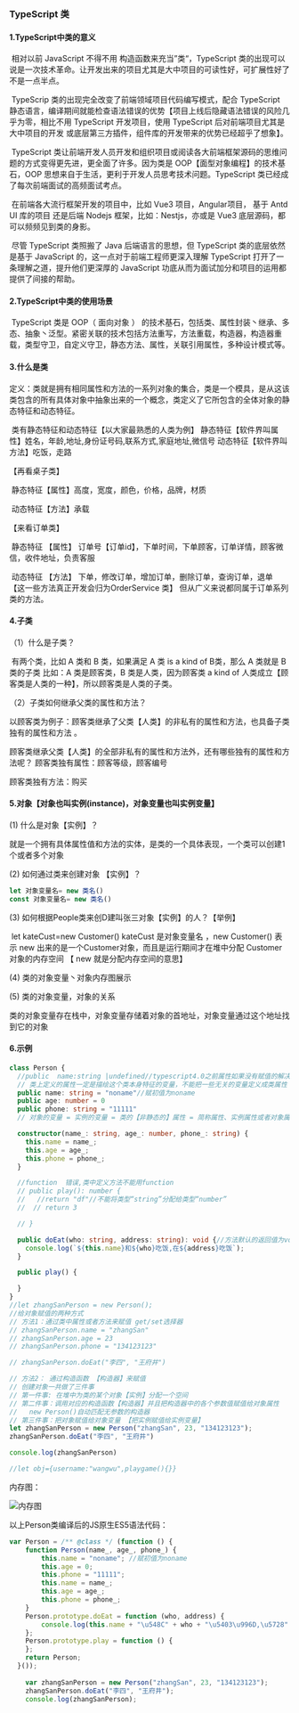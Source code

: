 ### TypeScript 类

#### 1.TypeScript中类的意义

​		相对以前 JavaScript 不得不用 构造函数来充当”类“，TypeScript 类的出现可以说是一次技术革命。让开发出来的项目尤其是大中项目的可读性好，可扩展性好了不是一点半点。

​		TypeScrip 类的出现完全改变了前端领域项目代码编写模式，配合 TypeScript 静态语言，编译期间就能检查语法错误的优势【项目上线后隐藏语法错误的风险几乎为零，相比不用 TypeScript 开发项目，使用 TypeScript 后对前端项目尤其是大中项目的开发 或底层第三方插件，组件库的开发带来的优势已经超乎了想象】。

​		TypeScript 类让前端开发人员开发和组织项目或阅读各大前端框架源码的思维问题的方式变得更先进，更全面了许多。因为类是 OOP【面型对象编程】的技术基石，OOP 思想来自于生活，更利于开发人员思考技术问题。TypeScript 类已经成了每次前端面试的高频面试考点。

​		在前端各大流行框架开发的项目中，比如 Vue3 项目，Angular项目， 基于 Antd UI 库的项目 还是后端 Nodejs 框架，比如：Nestjs，亦或是 Vue3 底层源码，都可以频频见到类的身影。

​		尽管 TypeScript 类照搬了 Java 后端语言的思想，但 TypeScript 类的底层依然是基于 JavaScript 的，这一点对于前端工程师更深入理解 TypeScript 打开了一条理解之道，提升他们更深厚的 JavaScript 功底从而为面试加分和项目的运用都提供了间接的帮助。

#### 2.TypeScript中类的使用场景

​		TypeScript 类是 OOP（ 面向对象 ） 的技术基石，包括类、属性封装丶继承、多态、抽象丶泛型。紧密关联的技术包括方法重写，方法重载，构造器，构造器重载，类型守卫，自定义守卫，静态方法、属性，关联引用属性，多种设计模式等。

#### 3.什么是类

​		定义：类就是拥有相同属性和方法的一系列对象的集合，类是一个模具，是从这该类包含的所有具体对象中抽象出来的一个概念，类定义了它所包含的全体对象的静态特征和动态特征。

​		类有静态特征和动态特征【以大家最熟悉的人类为例】
静态特征【软件界叫属性】姓名，年龄,地址,身份证号码,联系方式,家庭地址,微信号
动态特征【软件界叫方法】吃饭，走路

【再看桌子类】

​		静态特征【属性】高度，宽度，颜色，价格，品牌，材质

​		动态特征【方法】承载

【来看订单类】 

​		静态特征 【属性】 订单号【订单id】，下单时间，下单顾客，订单详情，顾客微信，收件地址，负责客服

​		动态特征  【方法】 下单，修改订单，增加订单，删除订单，查询订单，退单 【这一些方法真正开发会归为OrderService 类】 但从广义来说都同属于订单系列类的方法。

#### 4.子类

（1）什么是子类？   

​		有两个类，比如 A 类和 B 类，如果满足 A 类  is a kind of  B类，那么 A 类就是 B 类的子类
比如：A 类是顾客类，B 类是人类，因为顾客类 a kind of 人类成立【顾客类是人类的一种】，所以顾客类是人类的子类。

（2）子类如何继承父类的属性和方法？

​		以顾客类为例子：顾客类继承了父类【人类】的非私有的属性和方法，也具备子类独有的属性和方法 。

​		顾客类继承父类【人类】的全部非私有的属性和方法外，还有哪些独有的属性和方法呢？
顾客类独有属性：顾客等级，顾客编号

顾客类独有方法：购买

#### 5.对象【对象也叫实例(instance)，对象变量也叫实例变量】

(1)  什么是对象【实例】？

​		就是一个拥有具体属性值和方法的实体，是类的一个具体表现，一个类可以创建1个或者多个对象

 (2)  如何通过类来创建对象 【实例】？

```javascript
let 对象变量名= new 类名()
const 对象变量名= new 类名()
```

 (3)  如何根据People类来创D建叫张三对象【实例】的人？【举例】

​		let  kateCust=new Customer()   kateCust 是对象变量名 ，new Customer()  表示 new 出来的是一个Customer对象，而且是运行期间才在堆中分配 Customer 对象的内存空间 【 new  就是分配内存空间的意思】

(4) 类的对象变量丶对象内存图展示

(5) 类的对象变量，对象的关系

​	类的对象变量存在栈中，对象变量存储着对象的首地址，对象变量通过这个地址找到它的对象

#### 6.示例

```typescript
class Person {
  //public  name:string |undefined//typescript4.0之前属性如果没有赋值的解决方法 增加一个undefined数据类型
  // 类上定义的属性一定是描绘这个类本身特征的变量，不能把一些无关的变量定义成类属性
  public name: string = "noname"//赋初值为noname
  public age: number = 0
  public phone: string = "11111"
  // 对象的变量 = 实例的变量 = 类的【非静态的】属性 = 简称属性、实例属性或者对象属性

  constructor(name_: string, age_: number, phone_: string) {
    this.name = name_;
    this.age = age_;
    this.phone = phone_;
  }

  //function  错误,类中定义方法不能用function
  // public play(): number {
  //   //return "df"//不能将类型“string”分配给类型“number”
  //  // return 3

  // }

  public doEat(who: string, address: string): void {//方法默认的返回值为void
    console.log(`${this.name}和${who}吃饭,在${address}吃饭`);
  }

  public play() {

  }
}
//let zhangSanPerson = new Person();
//给对象赋值的两种方式
// 方法1：通过类中属性或者方法来赋值 get/set选择器
// zhangSanPerson.name = "zhangSan"
// zhangSanPerson.age = 23
// zhangSanPerson.phone = "134123123"

// zhangSanPerson.doEat("李四", "王府井")

// 方法2： 通过构造函数 【构造器】来赋值
// 创建对象一共做了三件事
// 第一件事: 在堆中为类的某个对象【实例】分配一个空间
// 第二件事：调用对应的构造函数【构造器】并且把构造器中的各个参数值赋值给对象属性
//   new Person()自动匹配无参数的构造器
// 第三件事：把对象赋值给对象变量 【把实例赋值给实例变量】
let zhangSanPerson = new Person("zhangSan", 23, "134123123");
zhangSanPerson.doEat("李四", "王府井")

console.log(zhangSanPerson)

//let obj={username:"wangwu",playgame(){}}
```

内存图：

![内存图](C:\Users\Administrator\Desktop\ts学习\tssenior\source\2chapter\本章内存图\内存图.png)

以上Person类编译后的JS原生ES5语法代码：

```javascript
var Person = /** @class */ (function () {
    function Person(name_, age_, phone_) {
        this.name = "noname"; //赋初值为noname
        this.age = 0;
        this.phone = "11111";
        this.name = name_;
        this.age = age_;
        this.phone = phone_;
    }
    Person.prototype.doEat = function (who, address) {
        console.log(this.name + "\u548C" + who + "\u5403\u996D,\u5728" + address + "\u5403\u996D");
    };
    Person.prototype.play = function () {
    };
    return Person;
  }());
  
    var zhangSanPerson = new Person("zhangSan", 23, "134123123");
    zhangSanPerson.doEat("李四", "王府井");
    console.log(zhangSanPerson);
```

